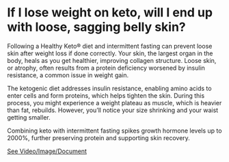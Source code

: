 # If I lose weight on keto, will I end up with loose, sagging belly skin?

Following a Healthy Keto® diet and intermittent fasting can prevent loose skin after weight loss if done correctly. Your skin, the largest organ in the body, heals as you get healthier, improving collagen structure. Loose skin, or atrophy, often results from a protein deficiency worsened by insulin resistance, a common issue in weight gain.

The ketogenic diet addresses insulin resistance, enabling amino acids to enter cells and form proteins, which helps tighten the skin. During this process, you might experience a weight plateau as muscle, which is heavier than fat, rebuilds. However, you’ll notice your size shrinking and your waist getting smaller.

Combining keto with intermittent fasting spikes growth hormone levels up to 2000%, further preserving protein and supporting skin recovery.

 [See Video/Image/Document](https://hls-player.drberg.com/asset?path=migrated-assets/how-to-get-rid-of-loose-skin-after-weight-loss-drberg-on-saggy-belly-fat)